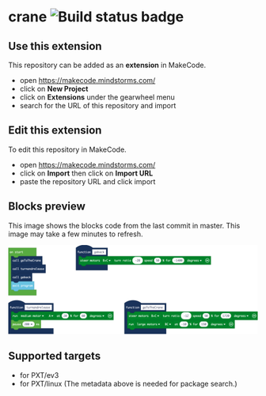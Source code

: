 # crane ![Build status badge](https://github.com/lego-marshmallows/crane/workflows/MakeCode/badge.svg)



## Use this extension

This repository can be added as an **extension** in MakeCode.

* open https://makecode.mindstorms.com/
* click on **New Project**
* click on **Extensions** under the gearwheel menu
* search for the URL of this repository and import

## Edit this extension

To edit this repository in MakeCode.

* open https://makecode.mindstorms.com/
* click on **Import** then click on **Import URL**
* paste the repository URL and click import

## Blocks preview

This image shows the blocks code from the last commit in master.
This image may take a few minutes to refresh.

![A rendered view of the blocks](https://github.com/lego-marshmallows/crane/raw/master/.makecode/blocks.png)

## Supported targets

* for PXT/ev3
* for PXT/linux
(The metadata above is needed for package search.)

